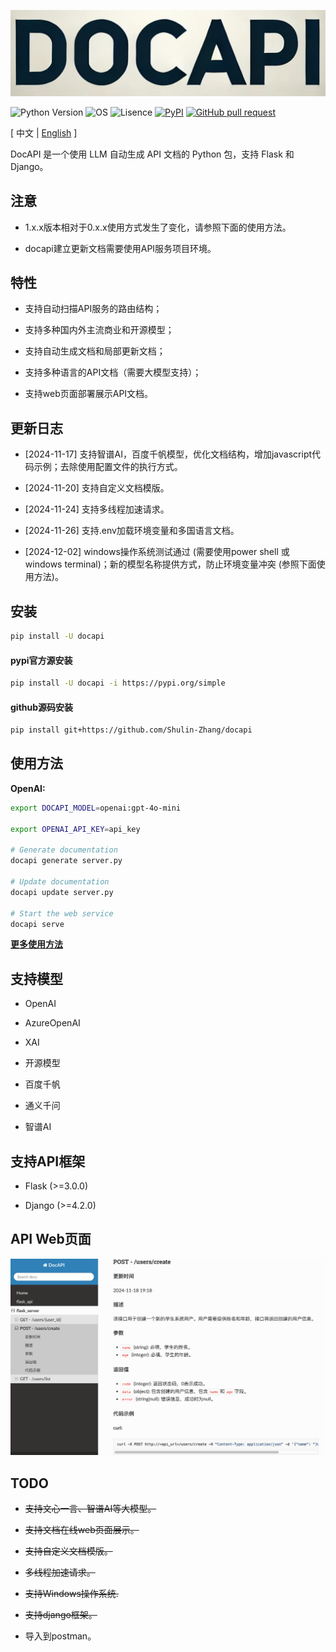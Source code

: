![image](assets/logo.png)

![Python Version](https://img.shields.io/badge/python-3.8+-aff.svg)
![OS](https://img.shields.io/badge/os-windows%20|%20linux%20|%20macOS-blue)
![Lisence](https://img.shields.io/badge/license-Apache%202-dfd.svg)
[![PyPI](https://img.shields.io/pypi/v/docapi)](https://pypi.org/project/docapi/)
[![GitHub pull request](https://img.shields.io/badge/PRs-welcome-blue)](https://github.com/Shulin-Zhang/docapi/pulls)

\[ 中文 | [English](README_en.md) \]

DocAPI 是一个使用 LLM 自动生成 API 文档的 Python 包，支持 Flask 和 Django。

## 注意

- 1.x.x版本相对于0.x.x使用方式发生了变化，请参照下面的使用方法。

- docapi建立更新文档需要使用API服务项目环境。

## 特性

- 支持自动扫描API服务的路由结构；
  
- 支持多种国内外主流商业和开源模型；
  
- 支持自动生成文档和局部更新文档；

- 支持多种语言的API文档（需要大模型支持）；

- 支持web页面部署展示API文档。

## 更新日志

- [2024-11-17] 支持智谱AI，百度千帆模型，优化文档结构，增加javascript代码示例；去除使用配置文件的执行方式。

- [2024-11-20] 支持自定义文档模版。

- [2024-11-24] 支持多线程加速请求。

- [2024-11-26] 支持.env加载环境变量和多国语言文档。

- [2024-12-02] windows操作系统测试通过 (需要使用power shell 或 windows terminal)；新的模型名称提供方式，防止环境变量冲突 (参照下面使用方法)。

## 安装

```bash
pip install -U docapi
```

#### pypi官方源安装

```bash
pip install -U docapi -i https://pypi.org/simple
```

#### github源码安装

```bash
pip install git+https://github.com/Shulin-Zhang/docapi
```

## 使用方法

**OpenAI:**
```bash
export DOCAPI_MODEL=openai:gpt-4o-mini

export OPENAI_API_KEY=api_key

# Generate documentation
docapi generate server.py

# Update documentation
docapi update server.py

# Start the web service
docapi serve
```

**[更多使用方法](USAGE.md)**


## 支持模型

- OpenAI

- AzureOpenAI

- XAI

- 开源模型

- 百度千帆

- 通义千问

- 智谱AI

## 支持API框架

- Flask (>=3.0.0)

- Django (>=4.2.0)
  
## API Web页面

![image](assets/example1.png)

## TODO

- ~~支持文心一言、智谱AI等大模型。~~

- ~~支持文档在线web页面展示。~~

- ~~支持自定义文档模版。~~

- ~~多线程加速请求。~~

- ~~支持Windows操作系统.~~

- ~~支持django框架。~~

- 导入到postman。
